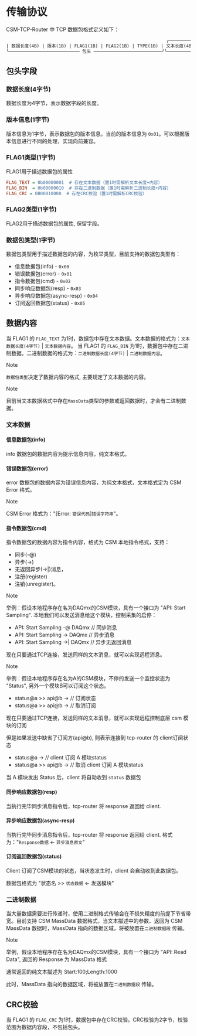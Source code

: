 # 传输协议

CSM-TCP-Router 中 TCP 数据包格式定义如下：

``` txt
                                                             ╭────────────────── CRC校验范围 ────────────────────╮
| 数据长度(4B) | 版本(1B) | FLAG1(1B) | FLAG2(1B) | TYPE(1B) | 文本长度(4B) | 文本数据 | 二进制长度(4B) | 二进制数据 | CRC(2B) |
╰─────────────────────────── 包头 ──────────────────────────╯╰──────────────────── 数据长度字范围 ──────────────────────────╯
```

## 包头字段

### 数据长度(4字节)

数据长度为4字节，表示数据字段的长度。

### 版本信息(1字节)

版本信息为1字节，表示数据包的版本信息。当前的版本信息为 `0x01`。可以根据版本信息进行不同的处理，实现向前兼容。

### FLAG1类型(1字节)

FLAG1用于描述数据包的属性

``` ini
FLAG_TEXT = 0b00000001  # 存在文本数据（置1时需解析文本长度+内容）
FLAG_BIN  = 0b00000010  # 存在二进制数据（置1时需解析二进制长度+内容）
FLAG_CRC = 0B00010000  # 存在CRC校验（置1时需解析CRC校验）
```

### FLAG2类型(1字节)

FLAG2用于描述数据包的属性, 保留字段。

### 数据包类型(1字节)

数据包类型用于描述数据包的内容，为枚举类型，目前支持的数据包类型有：

- 信息数据包(info) - `0x00`
- 错误数据包(error) - `0x01`
- 指令数据包(cmd) - `0x02`
- 同步响应数据包(resp) - `0x03`
- 异步响应数据包(async-resp) - `0x04`
- 订阅返回数据包(status) - `0x05`

## 数据内容

当 FLAG1 的 `FLAG_TEXT` 为1时，数据包中存在文本数据。文本数据的格式为：`文本数据长度(4字节)` | `文本数据内容`。
当 FLAG1 的 `FLAG_BIN` 为1时，数据包中存在二进制数据。二进制数据的格式为：`二进制数据长度(4字节)` | `二进制数据内容`。

> [!NOTE]
> `数据包类型`决定了数据内容的格式, 主要规定了文本数据的内容。
>

> [!NOTE]
>
> 目前当文本数据格式中存在`MassData`类型的参数或返回数据时，才会有二进制数据。
>

### 文本数据

#### 信息数据包(info)

info 数据包的数据内容为提示信息内容，纯文本格式。

#### 错误数据包(error)

error 数据包的数据内容为错误信息内容，为纯文本格式，文本格式定为 CSM Error 格式。

> [!NOTE]
> CSM Error 格式为："[Error: `错误代码`]`错误字符串`"。
>

#### 指令数据包(cmd)

指令数据包的数据内容为指令内容，格式为 CSM 本地指令格式，支持：

- 同步(-@)
- 异步(->)
- 无返回异步(->|)消息，
- 注册(register)
- 注销(unregister)。

> [!NOTE]
> 举例：假设本地程序存在名为DAQmx的CSM模块，具有一个接口为 "API: Start Sampling".
> 本地我们可以发送消息给这个模块，控制采集的启停：
>
> - API: Start Sampling -@ DAQmx // 同步消息
> - API: Start Sampling -> DAQmx // 异步消息
> - API: Start Sampling ->| DAQmx // 异步无返回消息
>
> 现在只要通过TCP连接，发送同样的文本消息，就可以实现远程消息。
>

> [!NOTE]
> 举例：假设本地程序存在名为A的CSM模块，不停的发送一个监控状态为 "Status", 另外一个模块B可以订阅这个状态。
>
> - status@a >> api@b -><register> // 订阅状态
> - status@a >> api@b -><unregister> // 取消订阅
>
> 现在只要通过TCP连接，发送同样的文本消息，就可以实现远程控制底层 csm 模块的订阅
>
> 但是如果发送中缺省了订阅方(api@b), 则表示连接到 tcp-router 的 client订阅状态
>
> - status@a -><register> // client 订阅 A 模块status
> - status@a >> api@b -><unregister> // 取消 client 订阅 A 模块status
>
> 当 A 模块发出 Status 后，client 将自动收到 `status` 数据包
>

#### 同步响应数据包(resp)

当执行完毕同步消息指令后，tcp-router 将 response 返回给 client.

#### 异步响应数据包(async-resp)

当执行完毕同步消息指令后，tcp-router 将 response 返回给 client. 格式为："`Response数据` <- `异步消息原文`"

#### 订阅返回数据包(status)

Client 订阅了CSM模块的状态，当状态发生时，client 会自动收到此数据包。

数据包格式为 "状态名 >> `状态数据` <- 发送模块"

### 二进制数据

当大量数据需要进行传递时，使用二进制格式传输会在不损失精度的前提下节省带宽。目前支持 CSM MassData 数据格式，当文本描述中的参数、返回为 CSM MassData 数据时，MassData 指向的数据区域，将被放置在`二进制数据段` 传输。

> [!NOTE]
> 举例，假设本地程序存在名为DAQmx的CSM模块，具有一个接口为 "API: Read Data", 返回的 Response 为 MassData 格式
>
> 通常返回的纯文本描述为 <MassData>Start:100;Length:1000
>
> 此时，MassData 指向的数据区域，将被放置在`二进制数据段` 传输。

## CRC校验

当 FLAG1 的 `FLAG_CRC` 为1时，数据包中存在CRC校验。CRC校验为2字节，校验范围为数据内容段，不包括包头。
